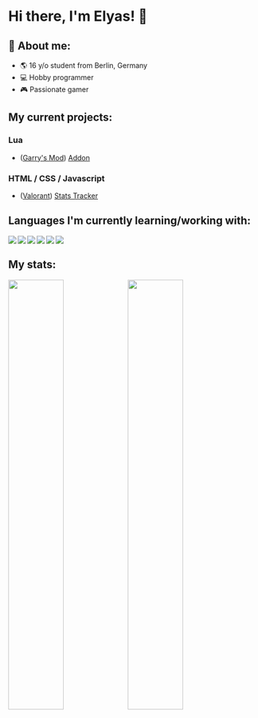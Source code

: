 # Hi there, I'm Elyas! 👋

## 👤 About me:
- 🌎 16 y/o student from Berlin, Germany
- 💻 Hobby programmer
- 🎮 Passionate gamer


## My current projects:

### Lua
- ([Garry's Mod](https://gmod.facepunch.com)) [Addon](https://github.com/SupreemeGuy/advanced-health)

### HTML / CSS / Javascript            
- ([Valorant](https://valorant.gg)) [Stats Tracker](https://github.com/SupreemeGuy/advanced-tracker)

## Languages I'm currently learning/working with:

<img align="left" src="https://img.shields.io/badge/html5-%23E34F26.svg?style=for-the-badge&logo=html5&logoColor=white"/>
<img align="left" src="https://img.shields.io/badge/css3-%231572B6.svg?style=for-the-badge&logo=css3&logoColor=white"/>
<img align="left" src="https://img.shields.io/badge/javascript-%23323330.svg?style=for-the-badge&logo=javascript&logoColor=%23F7DF1E"/>
<img align="left" src="https://img.shields.io/badge/lua-%232C2D72.svg?style=for-the-badge&logo=lua&logoColor=white"/>
<img align="left" src="https://img.shields.io/badge/c%23-%23239120.svg?style=for-the-badge&logo=c-sharp&logoColor=white"/>
<img src="https://img.shields.io/badge/c++-%2300599C.svg?style=for-the-badge&logo=c%2B%2B&logoColor=white"/>

## My stats:

<img align="left" width="47%" src="https://github-readme-stats.vercel.app/api?username=SupreemeGuy&show_icons=true&theme=radical"/>
<img align="left" width="47%" src="https://github-readme-stats.vercel.app/api/top-langs/?username=SupreemeGuy&layout=compact"/>
